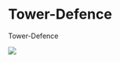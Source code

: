 # Tower-Defence
Tower-Defence

[![](https://mermaid.ink/img/pako:eNotj8FuwjAQRH9ltSeQ4AdyqATkD-AW52DsBdzau5G9bhQR_r0u7Zzm8GY080QnnrDDe7bTAy69YWg6DGeKEa5VVRimTKWMsN9_rPfwTZCEaVnhuPFUNMsCcv0kp9u_7PENwgqnwUUpBCoz5Tmwl3mE__43w6LgYnBf5Ffoh5NlR3E0jDtMlJMNvg17_iYM6oMSGeya9XSzNapBw6-G2qpyXthhp7nSDuvkrVIfbLuUsLvZWOj1A-NcTcA)](https://mermaid.live/edit#pako:eNotj8FuwjAQRH9ltSeQ4AdyqATkD-AW52DsBdzau5G9bhQR_r0u7Zzm8GY080QnnrDDe7bTAy69YWg6DGeKEa5VVRimTKWMsN9_rPfwTZCEaVnhuPFUNMsCcv0kp9u_7PENwgqnwUUpBCoz5Tmwl3mE__43w6LgYnBf5Ffoh5NlR3E0jDtMlJMNvg17_iYM6oMSGeya9XSzNapBw6-G2qpyXthhp7nSDuvkrVIfbLuUsLvZWOj1A-NcTcA)
